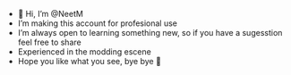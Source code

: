- 👋 Hi, I’m @NeetM
- I’m making this account for profesional use
- I’m always open to learning something new, so if you have a sugesstion feel free to share
- Experienced in the modding escene
- Hope you like what you see, bye bye 👋
